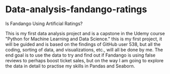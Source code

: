 # Data-analysis-fandango-ratings
Is Fandango Using Artificial Ratings?

This is my first data analysis project and is a capstone in the Udemy course "Python for Machine Learning and Data Science."
this is my first project, it will be guided and is based on the findings of GitHub user 538, but all the coding, sorting of data, and visualizations, etc., will all be done by me.
The end goal is to use the data to try and find out if Fandango is using false reviews to perhaps boost ticket sales, but on the way I am going to explore the data in detail to practise my skills in Pandas and Seaborn.
